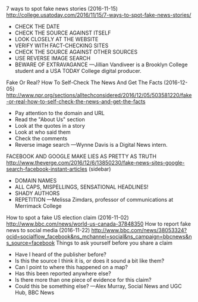 7 ways to spot fake news stories (2016-11-15)
http://college.usatoday.com/2016/11/15/7-ways-to-spot-fake-news-stories/
* CHECK THE DATE
* CHECK THE SOURCE AGAINST ITSELF
* LOOK CLOSELY AT THE WEBSITE
* VERIFY WITH FACT-CHECKING SITES
* CHECK THE SOURCE AGAINST OTHER SOURCES
* USE REVERSE IMAGE SEARCH
* BEWARE OF EXTRAVAGANCE
—Jillian Vandiveer is a Brooklyn College student and a USA TODAY College digital producer.

Fake Or Real? How To Self-Check The News And Get The Facts (2016-12-05)
http://www.npr.org/sections/alltechconsidered/2016/12/05/503581220/fake-or-real-how-to-self-check-the-news-and-get-the-facts
* Pay attention to the domain and URL
* Read the "About Us" section
* Look at the quotes in a story
* Look at who said them
* Check the comments
* Reverse image search
—Wynne Davis is a Digital News intern.

FACEBOOK AND GOOGLE MAKE LIES AS PRETTY AS TRUTH
http://www.theverge.com/2016/12/6/13850230/fake-news-sites-google-search-facebook-instant-articles
(sidebar)
* DOMAIN NAMES
* ALL CAPS, MISPELLINGS, SENSATIONAL HEADLINES!
* SHADY AUTHORS
* REPETITION
—Melissa Zimdars, professor of communications at Merrimack College

How to spot a fake US election claim (2016-11-02)
http://www.bbc.com/news/world-us-canada-37848350
How to report fake news to social media (2016-11-22)
http://www.bbc.com/news/38053324?ocid=socialflow_facebook&ns_mchannel=social&ns_campaign=bbcnews&ns_source=facebook
Things to ask yourself before you share a claim
* Have I heard of the publisher before?
* Is this the source I think it is, or does it sound a bit like them?
* Can I point to where this happened on a map?
* Has this been reported anywhere else?
* Is there more than one piece of evidence for this claim?
* Could this be something else?
—Alex Murray, Social News and UGC Hub, BBC News
